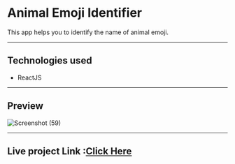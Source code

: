 # Animal Emoji Identifier
This app helps you to identify the name of animal emoji.

---
## Technologies used
- ReactJS
---
## Preview

![Screenshot (59)](https://user-images.githubusercontent.com/78811462/135030081-6da35ac3-e9da-4d1f-91c0-b0ab7d252cd1.png)

---
## Live project Link :[Click Here](https://q6zd8.csb.app/)
